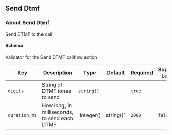 ## Send Dtmf

### About Send Dtmf

Send DTMF to the call

#### Schema

Validator for the Send DTMF callflow action



Key | Description | Type | Default | Required | Support Level
--- | ----------- | ---- | ------- | -------- | -------------
`digits` | String of DTMF tones to send | `string()` |   | `true` |  
`duration_ms` | How long, in milliseconds, to send each DTMF | `integer() | string()` | `2000` | `false` |  




